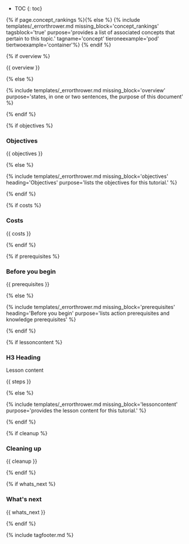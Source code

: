 * TOC
{: toc}

{% if page.concept_rankings %}{% else %}
{% include templates/_errorthrower.md missing_block='concept_rankings' tagsblock='true' purpose='provides a list of associated concepts that pertain to this topic.' tagname='concept' tieroneexample='pod' tiertwoexample='container'%}
{% endif %}

{% if overview %}

{{ overview }}

{% else %}

{% include templates/_errorthrower.md missing_block='overview' purpose='states, in one or two sentences, the purpose of this document' %}

{% endif %}


{% if objectives %}

### Objectives

{{ objectives }}

{% else %}

{% include templates/_errorthrower.md missing_block='objectives' heading='Objectives' purpose='lists the objectives for this tutorial.' %}

{% endif %}


{% if costs %}

### Costs

{{ costs }}

{% endif %}


{% if prerequisites %}

### Before you begin

{{ prerequisites }}

{% else %}

{% include templates/_errorthrower.md missing_block='prerequisites' heading='Before you begin' purpose='lists action prerequisites and knowledge prerequisites' %}

{% endif %}


{% if lessoncontent %}

### H3 Heading

Lesson content

{{ steps }}

{% else %}

{% include templates/_errorthrower.md missing_block='lessoncontent' purpose='provides the lesson content for this tutorial.' %}

{% endif %}


{% if cleanup %}

### Cleaning up

{{ cleanup }}

{% endif %}


{% if whats_next %}

### What's next

{{ whats_next }}

{% endif %}

<script language="JavaScript">
$( document ).ready(function() {
  // When the document loads, get the metadata JSON, and kick off tbl render
  $.get("/metadata.txt", function(data, status) {
    metadata = $.parseJSON(data);
    mainLogic();
  });
});
function mainLogic()
{
  topicsFilter("concept","pod","coretopics",1);
  topicsFilter("concept","pod","advancedtopics",2);
  showTags();
}
</script>
{% include tagfooter.md %}
